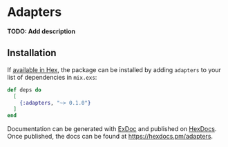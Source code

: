 # Adapters

**TODO: Add description**

## Installation

If [available in Hex](https://hex.pm/docs/publish), the package can be installed
by adding `adapters` to your list of dependencies in `mix.exs`:

```elixir
def deps do
  [
    {:adapters, "~> 0.1.0"}
  ]
end
```

Documentation can be generated with [ExDoc](https://github.com/elixir-lang/ex_doc)
and published on [HexDocs](https://hexdocs.pm). Once published, the docs can
be found at <https://hexdocs.pm/adapters>.

